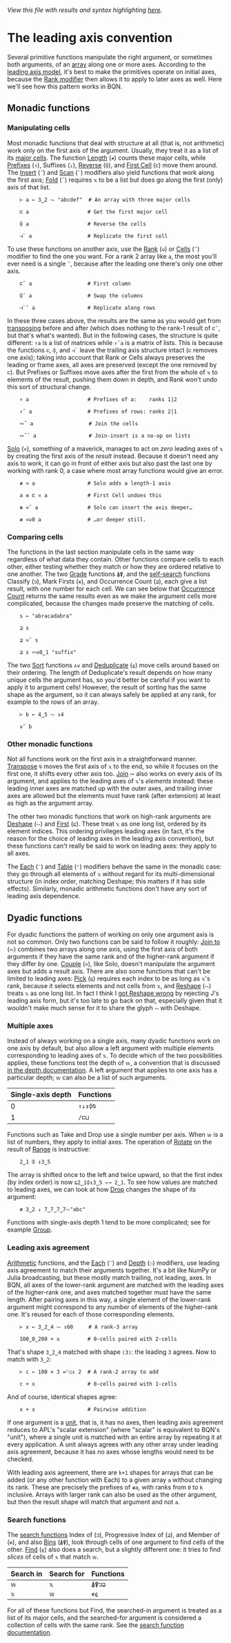 *View this file with results and syntax highlighting [here](https://mlochbaum.github.io/BQN/doc/leading.html).*

# The leading axis convention

Several primitive functions manipulate the right argument, or sometimes both arguments, of an [array](array.md) along one or more axes. According to the [leading axis model](https://aplwiki.com/wiki/Leading_axis_theory), it's best to make the primitives operate on initial axes, because the [Rank modifier](rank.md) then allows it to apply to later axes as well. Here we'll see how this pattern works in BQN.

## Monadic functions

### Manipulating cells

Most monadic functions that deal with structure at all (that is, not arithmetic) work only on the first axis of the argument. Usually, they treat it as a list of its [major cells](array.md#cells). The function [Length](shape.md) (`≠`) counts these major cells, while [Prefixes](prefixes.md) (`↑`), Suffixes (`↓`), [Reverse](reverse.md) (`⌽`), and [First Cell](select.md) (`⊏`) move them around. The [Insert](fold.md#insert) (`˝`) and [Scan](scan.md) (`` ` ``) modifiers also yield functions that work along the first axis; [Fold](fold.md) (`´`) requires `𝕩` to be a list but does go along the first (only) axis of that list.

        ⊢ a ← 3‿2 ⥊ "abcdef"  # An array with three major cells

        ⊏ a                   # Get the first major cell

        ⌽ a                   # Reverse the cells

        ⊣` a                  # Replicate the first cell

To use these functions on another axis, use the [Rank](rank.md#rank) (`⎉`) or [Cells](rank.md#cells) (`˘`) modifier to find the one you want. For a rank 2 array like `a`, the most you'll ever need is a single `˘`, because after the leading one there's only one other axis.

        ⊏˘ a                  # First column

        ⌽˘ a                  # Swap the columns

        ⊣`˘ a                 # Replicate along rows

In these three cases above, the results are the same as you would get from [transposing](transpose.md) before and after (which does nothing to the rank-1 result of `⊏˘`, but that's what's wanted). But in the following cases, the structure is quite different: `↑a` is a list of matrices while `↑˘a` is a matrix of lists. This is because the functions `⊏`, `⌽`, and `` ⊣` `` leave the trailing axis structure intact (`⊏` removes one axis); taking into account that Rank or Cells always preserves the leading or frame axes, all axes are preserved (except the one removed by `⊏`). But Prefixes or Suffixes move axes after the first from the whole of `𝕩` to elements of the result, pushing them down in depth, and Rank won't undo this sort of structural change.

        ↑ a                   # Prefixes of a:    ranks 1|2

        ↑˘ a                  # Prefixes of rows: ranks 2|1

        ∾˝ a                  # Join the cells

        ∾˝˘ a                 # Join-insert is a no-op on lists

[Solo](couple.md) (`≍`), something of a maverick, manages to act on *zero* leading axes of `𝕩` by creating the first axis of the *result* instead. Because it doesn't need any axis to work, it can go in front of either axis but also past the last one by working with rank 0, a case where most array functions would give an error.

        ≢ ≍ a                 # Solo adds a length-1 axis

        a ≡ ⊏ ≍ a             # First Cell undoes this

        ≢ ≍˘ a                # Solo can insert the axis deeper…

        ≢ ≍⎉0 a               # …or deeper still.

### Comparing cells

The functions in the last section manipulate cells in the same way regardless of what data they contain. Other functions compare cells to each other, either testing whether they match or how they are ordered relative to one another. The two [Grade](order.md#grade) functions `⍋⍒`, and the [self-search](selfcmp.md) functions Classify (`⊐`), Mark Firsts (`∊`), and Occurrence Count (`⊒`), each give a list result, with one number for each cell. We can see below that [Occurrence Count](selfcmp.md#occurrence-count) returns the same results even as we make the argument cells more complicated, because the changes made preserve the matching of cells.

        s ← "abracadabra"

        ⊒ s

        ⊒ ≍˘ s

        ⊒ s ∾⎉0‿1 "suffix"

The two [Sort](order.md#sort) functions `∧∨` and [Deduplicate](selfcmp.md#deduplicate) (`⍷`) move cells around based on their ordering. The length of Deduplicate's result depends on how many unique cells the argument has, so you'd better be careful if you want to apply it to argument cells! However, the result of sorting has the same shape as the argument, so it can always safely be applied at any rank, for example to the rows of an array.

        ⊢ b ← 4‿5 ⥊ ↕4

        ∨˘ b

### Other monadic functions

Not all functions work on the first axis in a straightforward manner. [Transpose](transpose.md) `⍉` moves the first axis of `𝕩` to the end, so while it focuses on the first one, it shifts every other axis too. [Join](join.md) `∾` also works on every axis of its argument, and applies to the leading axes of `𝕩`'s *elements* instead: these leading inner axes are matched up with the outer axes, and trailing inner axes are allowed but the elements must have rank (after extension) at least as high as the argument array.

The other two monadic functions that work on high-rank arguments are [Deshape](reshape.md#deshape) (`⥊`) and [First](pick.md#first) (`⊑`). These treat `𝕩` as one long list, ordered by its element indices. This ordering privileges leading axes (in fact, it's the reason for the choice of leading axes in the leading axis convention), but these functions can't really be said to work on leading axes: they apply to all axes.

The [Each](map.md) (`¨`) and [Table](map.md#table) (`⌜`) modifiers behave the same in the monadic case: they go through all elements of `𝕩` without regard for its multi-dimensional structure (in index order, matching Deshape; this matters if it has side effects). Similarly, monadic arithmetic functions don't have any sort of leading axis dependence.

## Dyadic functions

For dyadic functions the pattern of working on only one argument axis is not so common. Only two functions can be said to follow it roughly: [Join to](join.md) (`∾`) combines two arrays along one axis, using the first axis of both arguments if they have the same rank and of the higher-rank argument if they differ by one. [Couple](couple.md) (`≍`), like Solo, doesn't manipulate the argument axes but adds a result axis. There are also some functions that can't be limited to leading axes: [Pick](pick.md) (`⊑`) requires each index to be as long as `𝕩`'s rank, because it selects elements and not cells from `𝕩`, and [Reshape](reshape.md) (`⥊`) treats `𝕩` as one long list. In fact I think I [got Reshape wrong](../commentary/problems.md#deshape-and-reshape-cant-ignore-trailing-axes) by rejecting J's leading axis form, but it's too late to go back on that, especially given that it wouldn't make much sense for it to share the glyph `⥊` with Deshape.

### Multiple axes

Instead of always working on a single axis, many dyadic functions work on one axis by default, but also allow a left argument with multiple elements corresponding to leading axes of `𝕩`. To decide which of the two possibilities applies, these functions test the depth of `𝕨`, a convention that is discussed [in the depth documentation](depth.md#testing-depth-for-multiple-axis-primitives). A left argument that applies to one axis has a particular depth; `𝕨` can also be a list of such arguments.

| Single-axis depth | Functions
|-------------------|----------
| 0                 | `↑↓↕⌽⍉`
| 1                 | `/⊏⊔`

Functions such as Take and Drop use a single number per axis. When `𝕨` is a list of numbers, they apply to initial axes. The operation of [Rotate](reverse.md#rotate) on the result of [Range](range.md) is instructive:

        2‿1 ⌽ ↕3‿5

The array is shifted once to the left and twice upward, so that the first index (by index order) is now `⊑2‿1⌽↕3‿5 ←→ 2‿1`. To see how values are matched to leading axes, we can look at how [Drop](take.md) changes the shape of its argument:

        ≢ 3‿2 ↓ 7‿7‿7‿7⥊"abc"

Functions with single-axis depth 1 tend to be more complicated; see for example [Group](group.md#multidimensional-grouping).

### Leading axis agreement

[Arithmetic](arithmetic.md) functions, and the [Each](map.md#each) (`¨`) and [Depth](depth.md#the-depth-modifier) (`⚇`) modifiers, use leading axis agreement to match their arguments together. It's a bit like NumPy or Julia broadcasting, but these mostly match trailing, not leading, axes. In BQN, all axes of the lower-rank argument are matched with the leading axes of the higher-rank one, and axes matched together must have the same length. After pairing axes in this way, a single element of the lower-rank argument might correspond to any number of elements of the higher-rank one. It's reused for each of those corresponding elements.

        ⊢ x ← 3‿2‿4 ⥊ ↕60     # A rank-3 array

        100‿0‿200 + x         # 0-cells paired with 2-cells

That's shape `3‿2‿4` matched with shape `⟨3⟩`: the leading `3` agrees. Now to match with `3‿2`:

        ⊢ c ← 100 × 3 =⌜○↕ 2  # A rank-2 array to add

        c + x                 # 0-cells paired with 1-cells

And of course, identical shapes agree:

        x + x                 # Pairwise addition

If one argument is a [unit](enclose.md#whats-a-unit), that is, it has no axes, then leading axis agreement reduces to APL's "scalar extension" (where "scalar" is equivalent to BQN's "unit"), where a single unit is matched with an entire array by repeating it at every application. A unit always agrees with any other array under leading axis agreement, because it has no axes whose lengths would need to be checked.

With leading axis agreement, there are `k+1` shapes for arrays that can be added (or any other function with Each) to a given array `a` without changing its rank. These are precisely the prefixes of `≢a`, with ranks from `0` to `k` inclusive. Arrays with larger rank can also be used as the other argument, but then the result shape will match that argument and not `a`.

### Search functions

The [search functions](search.md) Index of (`⊐`), Progressive Index of (`⊒`), and Member of (`∊`), and also [Bins](order.md#bins) (`⍋⍒`), look through cells of one argument to find cells of the other. [Find](find.md) (`⍷`) also does a search, but a slightly different one: it tries to find *slices* of cells of `𝕩` that match `𝕨`.

| Search in | Search for | Functions
|-----------|------------|----------
| `𝕨`       | `𝕩`        | `⍋⍒⊐⊒`
| `𝕩`       | `𝕨`        | `∊⍷`

For all of these functions but Find, the searched-in argument is treated as a list of its major cells, and the searched-for argument is considered a collection of cells with the same rank. See the [search function documentation](search.md#higher-ranks).
